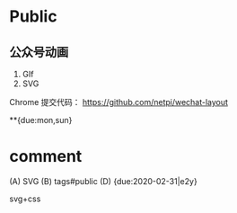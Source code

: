 # Public

## 公众号动画

1. GIf
2. SVG

Chrome 提交代码： https://github.com/netpi/wechat-layout

**{due:mon,sun}
# comment
(A) SVG 
(B) tags#public
(D) {due:2020-02-31|e2y}

 svg+css
